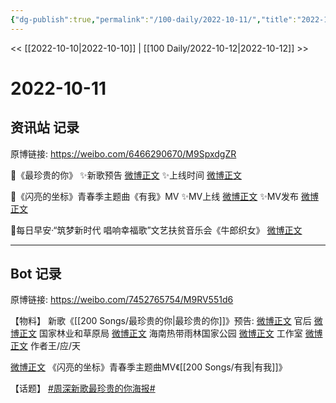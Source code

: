 ```yaml
---
{"dg-publish":true,"permalink":"/100-daily/2022-10-11/","title":"2022-10-11"}
---
```



<< [[2022-10-10\|2022-10-10]] | [[100 Daily/2022-10-12\|2022-10-12]] >>

# 2022-10-11

## 资讯站 记录

原博链接: https://weibo.com/6466290670/M9SpxdgZR

🌟《最珍贵的你》
✨新歌预告 [微博正文](https://m.weibo.cn/6466290670/4823447245162968)
✨上线时间 [微博正文](https://m.weibo.cn/6466290670/4823449962545229)

🌟《闪亮的坐标》青春季主题曲《有我》MV
✨MV上线 [微博正文](https://m.weibo.cn/6466290670/4823479435657819)
✨MV发布 [微博正文](https://m.weibo.cn/6466290670/4823471182317435)

🌟每日早安·“筑梦新时代 唱响幸福歌”文艺扶贫音乐会《牛郎织女》 [微博正文](https://m.weibo.cn/6466290670/4823305254866604)

---
## Bot 记录

原博链接: https://weibo.com/7452765754/M9RV551d6

【物料】
新歌《[[200 Songs/最珍贵的你\|最珍贵的你]]》预告:
[微博正文](https://m.weibo.cn/5248300719/4823448997857802) 官后
[微博正文](https://m.weibo.cn/2749447053/4823445160072227) 国家林业和草原局
[微博正文](https://m.weibo.cn/3494657737/4823463337920616) 海南热带雨林国家公园
[微博正文](https://m.weibo.cn/7478855230/4823455243175577) 工作室
[微博正文](https://m.weibo.cn/5025365433/4823490911801530) 作者王/应/天

[微博正文](https://m.weibo.cn/7582049516/4823466292021305) 《闪亮的坐标》青春季主题曲MV《[[200 Songs/有我\|有我]]》

【话题】
[#周深新歌最珍贵的你海报#](https://s.weibo.com/weibo?q=%23%E5%91%A8%E6%B7%B1%E6%96%B0%E6%AD%8C%E6%9C%80%E7%8F%8D%E8%B4%B5%E7%9A%84%E4%BD%A0%E6%B5%B7%E6%8A%A5%23)
